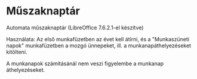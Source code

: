 # Műszaknaptár
Automata műszaknaptár (LibreOffice 7.6.2.1-el készítve)

Használata: Az első munkafüzetben az évet kell átírni, és a "Munkaszüneti napok" munkafüzetben a mozgó ünnepeket, ill. a munkanapáthelyezéseket kitölteni.

A munkanapok számításánál nem veszi figyelembe a munkanap áthelyezéseket.
